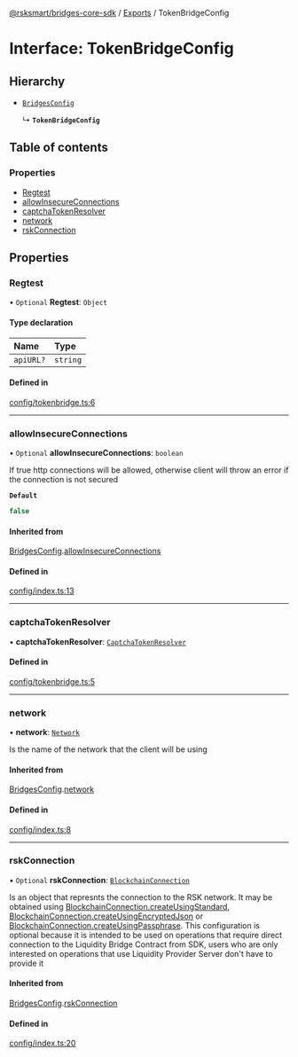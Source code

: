 [@rsksmart/bridges-core-sdk](../README.md) / [Exports](../modules.md) / TokenBridgeConfig

# Interface: TokenBridgeConfig

## Hierarchy

- [`BridgesConfig`](BridgesConfig.md)

  ↳ **`TokenBridgeConfig`**

## Table of contents

### Properties

- [Regtest](TokenBridgeConfig.md#regtest)
- [allowInsecureConnections](TokenBridgeConfig.md#allowinsecureconnections)
- [captchaTokenResolver](TokenBridgeConfig.md#captchatokenresolver)
- [network](TokenBridgeConfig.md#network)
- [rskConnection](TokenBridgeConfig.md#rskconnection)

## Properties

### Regtest

• `Optional` **Regtest**: `Object`

#### Type declaration

| Name | Type |
| :------ | :------ |
| `apiURL?` | `string` |

#### Defined in

[config/tokenbridge.ts:6](https://github.com/rsksmart/bridges-core-sdk/blob/0e235bb7c0efe3213e0c46ed267b8cbbc0c6f036/src/config/tokenbridge.ts#L6)

___

### allowInsecureConnections

• `Optional` **allowInsecureConnections**: `boolean`

If true http connections will be allowed, otherwise client will throw an error if the connection is not secured

**`Default`**

```ts
false
```

#### Inherited from

[BridgesConfig](BridgesConfig.md).[allowInsecureConnections](BridgesConfig.md#allowinsecureconnections)

#### Defined in

[config/index.ts:13](https://github.com/rsksmart/bridges-core-sdk/blob/0e235bb7c0efe3213e0c46ed267b8cbbc0c6f036/src/config/index.ts#L13)

___

### captchaTokenResolver

• **captchaTokenResolver**: [`CaptchaTokenResolver`](../modules.md#captchatokenresolver)

#### Defined in

[config/tokenbridge.ts:5](https://github.com/rsksmart/bridges-core-sdk/blob/0e235bb7c0efe3213e0c46ed267b8cbbc0c6f036/src/config/tokenbridge.ts#L5)

___

### network

• **network**: [`Network`](../modules.md#network)

Is the name of the network that the client will be using

#### Inherited from

[BridgesConfig](BridgesConfig.md).[network](BridgesConfig.md#network)

#### Defined in

[config/index.ts:8](https://github.com/rsksmart/bridges-core-sdk/blob/0e235bb7c0efe3213e0c46ed267b8cbbc0c6f036/src/config/index.ts#L8)

___

### rskConnection

• `Optional` **rskConnection**: [`BlockchainConnection`](../classes/BlockchainConnection.md)

Is an object that represnts the connection to the RSK network. It may be obtained using [BlockchainConnection.createUsingStandard](../classes/BlockchainConnection.md#createusingstandard),
[BlockchainConnection.createUsingEncryptedJson](../classes/BlockchainConnection.md#createusingencryptedjson) or [BlockchainConnection.createUsingPassphrase](../classes/BlockchainConnection.md#createusingpassphrase). This configuration is optional because
it is intended to be used on operations that require direct connection to the Liquidity Bridge Contract from SDK, users who are only
interested on operations that use Liquidity Provider Server don't have to provide it

#### Inherited from

[BridgesConfig](BridgesConfig.md).[rskConnection](BridgesConfig.md#rskconnection)

#### Defined in

[config/index.ts:20](https://github.com/rsksmart/bridges-core-sdk/blob/0e235bb7c0efe3213e0c46ed267b8cbbc0c6f036/src/config/index.ts#L20)
